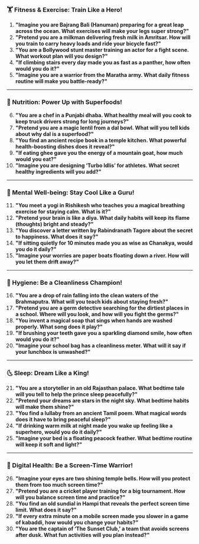### **🏋️ Fitness & Exercise: Train Like a Hero!**  
1. **"Imagine you are Bajrang Bali (Hanuman) preparing for a great leap across the ocean. What exercises will make your legs super strong?"**  
2. **"Pretend you are a milkman delivering fresh milk in Amritsar. How will you train to carry heavy loads and ride your bicycle fast?"**  
3. **"You are a Bollywood stunt master training an actor for a fight scene. What workout plan will you design?"**  
4. **"If climbing stairs every day made you as fast as a panther, how often would you do it?"**  
5. **"Imagine you are a warrior from the Maratha army. What daily fitness routine will make you battle-ready?"**  

---

### **🍛 Nutrition: Power Up with Superfoods!**  
6. **"You are a chef in a Punjabi dhaba. What healthy meal will you cook to keep truck drivers strong for long journeys?"**  
7. **"Pretend you are a magic lentil from a dal bowl. What will you tell kids about why dal is a superfood?"**  
8. **"You find an ancient recipe book in a temple kitchen. What powerful health-boosting dishes does it reveal?"**  
9. **"If eating ghee gave you the energy of a mountain goat, how much would you eat?"**  
10. **"Imagine you are designing ‘Turbo Idlis’ for athletes. What secret healthy ingredients will you add?"**  

---

### **🧘 Mental Well-being: Stay Cool Like a Guru!**  
11. **"You meet a yogi in Rishikesh who teaches you a magical breathing exercise for staying calm. What is it?"**  
12. **"Pretend your brain is like a diya. What daily habits will keep its flame (thoughts) bright and steady?"**  
13. **"You discover a letter written by Rabindranath Tagore about the secret to happiness. What does it say?"**  
14. **"If sitting quietly for 10 minutes made you as wise as Chanakya, would you do it daily?"**  
15. **"Imagine your worries are paper boats floating down a river. How will you let them drift away?"**  

---

### **🛁 Hygiene: Be a Cleanliness Champion!**  
16. **"You are a drop of rain falling into the clean waters of the Brahmaputra. What will you teach kids about staying fresh?"**  
17. **"Pretend you are a germ detective searching for the dirtiest places in a school. Where will you look, and how will you fight the germs?"**  
18. **"You invent a magical soap that sings when hands are washed properly. What song does it play?"**  
19. **"If brushing your teeth gave you a sparkling diamond smile, how often would you do it?"**  
20. **"Imagine your school bag has a cleanliness meter. What will it say if your lunchbox is unwashed?"**  

---

### **🌜 Sleep: Dream Like a King!**  
21. **"You are a storyteller in an old Rajasthan palace. What bedtime tale will you tell to help the prince sleep peacefully?"**  
22. **"Pretend your dreams are stars in the night sky. What bedtime habits will make them shine?"**  
23. **"You find a lullaby from an ancient Tamil poem. What magical words does it have to bring peaceful sleep?"**  
24. **"If drinking warm milk at night made you wake up feeling like a superhero, would you do it daily?"**  
25. **"Imagine your bed is a floating peacock feather. What bedtime routine will keep it soft and light?"**  

---

### **📱 Digital Health: Be a Screen-Time Warrior!**  
26. **"Imagine your eyes are two shining temple bells. How will you protect them from too much screen time?"**  
27. **"Pretend you are a cricket player training for a big tournament. How will you balance screen time and practice?"**  
28. **"You find an old sundial in Hampi that reveals the perfect screen time limit. What does it say?"**  
29. **"If every extra minute on a mobile screen made you slower in a game of kabaddi, how would you change your habits?"**  
30. **"You are the captain of ‘The Sunset Club,’ a team that avoids screens after dusk. What fun activities will you plan instead?"**
